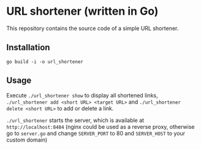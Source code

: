 # URL shortener (written in Go)

This repository contains the source code of a simple URL shortener. 

## Installation
```
go build -i -o url_shortener
```

## Usage
Execute `./url_shortener show` to display all shortened links, `./url_shortener add <short URL> <target URL>` and `./url_shortener delete <short URL>` to add or delete a link. <br>

`./url_shortener` starts the server, which is available at `http://localhost:8484` (nginx could be used as a reverse proxy, otherwise go to `server.go` and change `SERVER_PORT` to 80 and `SERVER_HOST` to your custom domain)